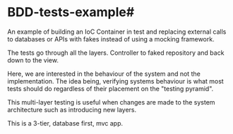 # BDD-tests-example#
An example of building an IoC Container in test and replacing external calls to databases or APIs with fakes instead of using a mocking framework. 

The tests go through all the layers.  Controller to faked repository and back down to the view.  

Here, we are interested in the behaviour of the system and not the implementation. The idea being, verifying systems behaviour is what most tests should do regardless of their placement on the "testing pyramid".  

This multi-layer testing is useful when changes are made to the system architecture such as introducing new layers.  

This is a 3-tier, database first, mvc app.
